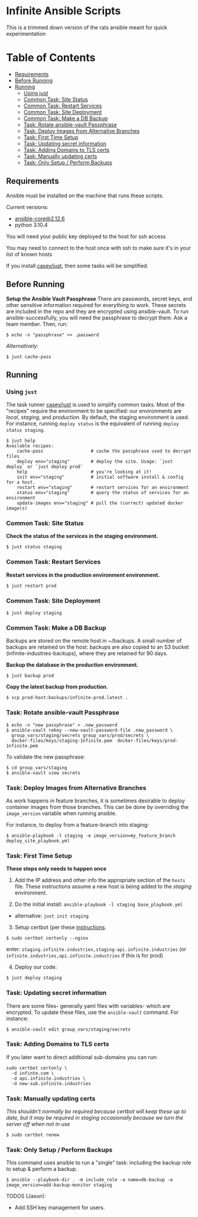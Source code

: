 # Infinite Ansible Scripts

This is a trimmed down version of the rats ansible meant for quick experimentation

Table of Contents
=================

* [Requirements](#requirements)
* [Before Running](#before-running)
* [Running](#running)
  * [Using just](#using-just)
  * [Common Task: Site Status](#common-task-site-status)
  * [Common Task: Restart Services](#common-task-restart-services)
  * [Common Task: Site Deployment](#common-task-site-deployment)
  * [Common Task: Make a DB Backup](#common-task-make-a-db-backup)
  * [Task: Rotate ansible\-vault Passphrase](#task-rotate-ansible-vault-passphrase)
  * [Task: Deploy Images from Alternative Branches](#task-deploy-images-from-alternative-branches)
  * [Task: First Time Setup](#task-first-time-setup)
  * [Task: Updating secret information](#task-updating-secret-information)
  * [Task: Adding Domains to TLS certs](#task-adding-domains-to-tls-certs)
  * [Task: Manually updating certs](#task-manually-updating-certs)
  * [Task: Only Setup / Perform Backups](#task-only-setup--perform-backups)

## Requirements

Ansible must be installed on the machine that runs these scripts.

Current versions:
  * ansible-core@2.12.6
  * python 3.10.4
  
You will need your public key deployed to the host for ssh access

You may need to connect to the host once with ssh to make sure it's in your list of known hosts

If you install [casey/just](https://github.com/casey/just), then some tasks
will be simplified.

## Before Running

**Setup the Ansible Vault Passphrase**
There are passwords, secret keys, and other sensitive information required for everything
to work. These secrets are included in the repo and they are encrypted using
ansible-vault.  To run ansible-successfully, you will need the passphrase to
decrypt them.  Ask a team member. Then, run:

```console
$ echo -n "passphrase" >> .password
```

*Alternatively:*

```console
$ just cache-pass
```

## Running

### Using `just`

The task runner [casey/just](https://github.com/casey/just) is used to simplify
common tasks.  Most of the "recipes" require the environment to be specified:
our environments are *local*, *staging*, and *production*.  By default, the
staging environment is used.  For instance, running `deploy status` is the
equivalent of running `deploy status staging`.


```console
$ just help
Available recipes:
    cache-pass                  # cache the passphrase used to decrypt files
    deploy env="staging"        # deploy the site. Usage: `just deploy` or `just deploy prod`
    help                        # you're looking at it!
    init env="staging"          # initial software install & config for a host.
    restart env="staging"       # restart services for an environment
    status env="staging"        # query the status of services for an environment
    update-images env="staging" # pull the (correct) updated docker image(s)
```

### Common Task: Site Status

**Check the status of the services in the staging environment.**
```console
$ just status staging
```

### Common Task: Restart Services

**Restart services in the production environment environment.**
```console
$ just restart prod
```

### Common Task: Site Deployment

```console
$ just deploy staging
```

### Common Task: Make a DB Backup

Backups are stored on the remote host in ~/backups. A small number of backups
are retained on the host: backups are also copied to an S3 bucket
(infinite-industries-backups), where they are retained for 90 days. 

**Backup the database in the production environment.**
```console
$ just backup prod
```

**Copy the latest backup from production.**
```console
$ scp prod-host:backups/infinite-prod.latest .
```

### Task: Rotate ansible-vault Passphrase

```console
$ echo -n "new passphrase" > .new_password
$ ansible-vault rekey --new-vault-password-file .new_password \ 
  group_vars/staging/secrets group_vars/prod/secrets \
  docker-files/keys/staging-1nfinite.pem  docker-files/keys/prod-1nfinite.pem 
```

To validate the new passphrase:

```console
$ cd group_vars/staging
$ ansible-vault view secrets
```

### Task: Deploy Images from Alternative Branches

As work happens in feature branches, it is sometimes desirable to deploy
container images from those branches.  This can be done by overriding the
`image_version` variable when running ansible.

For instance, to deploy from a feature-branch into staging:

```console
$ ansible-playbook -l staging -e image_version=my_feature_branch deploy_site_playbook.yml
```

### Task: First Time Setup

**These steps only needs to happen once**

1. Add the IP address and other info the appropriate section of the `hosts`
   file.  These instructions assume a new host is being added to the *staging*
   environment.

2. Do the initial install: `ansible-playbook -l staging base_playbook.yml`
* alternative: `just init staging`

3. Setup certbot (per these [instructions](https://certbot.eff.org/instructions?ws=nginx&os=ubuntufocal).

```
$ sudo certbot certonly --nginx
```

enter: `staging.infinite.industries,staging-api.infinite.industries` (or `infinite.industries,api.infinite.industries` if this is for prod)

4. Deploy our code: 
```console
$ just deploy staging
```

### Task: Updating secret information

There are some files- generally yaml files with variables-  which are
encrypted. To update these files, use the `ansible-vault` command.  For
instance:

```console
$ ansible-vault edit group_vars/staging/secrets
```

### Task: Adding Domains to TLS certs

If you later want to direct additional sub-domains you can run:

```
sudo certbot certonly \
  -d infinte.com \
  -d api.infinite.industries \
  -d new-sub.infinite.industries
```

### Task: Manually updating certs

*This shouldn't normally be required because certbot will keep these up to
date, but it may be required in staging occasionally because we turn the server
off when not in use*

```console
$ sudo certbot renew
```

### Task: Only Setup / Perform Backups

This command uses ansible to run a "single" task: including the backup role to setup & perform a backup.

```console
$ ansible --playbook-dir . -m include_role -a name=db-backup -e image_version=add-backup-monitor staging
```
TODOS (Jason):
* Add SSH key management for users.
